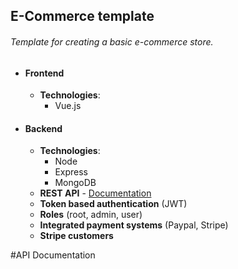 ## E-Commerce template  

###### Template for creating a basic e-commerce store.

+ #### Frontend  
	+ **Technologies**:
		+ Vue.js

+ #### Backend  
	+ **Technologies**:
		+ Node
		+ Express
		+ MongoDB
	+ **REST API** - [Documentation](#api-documentation)
	+ **Token based authentication** (JWT)
	+ **Roles** (root, admin, user)
	+ **Integrated payment systems** (Paypal, Stripe)
	+ **Stripe customers**

#API Documentation